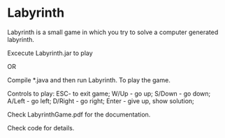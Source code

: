 # Labyrinth

Labyrinth is a small game in which you try to solve a computer generated labyrinth.

Excecute Labyrinth.jar to play

OR

Compile *.java and then run Labyrinth. To play the game.

Controls to play:
  ESC- to exit game;
  W/Up - go up;
  S/Down - go down;
  A/Left - go left;
  D/Right - go right;
  Enter - give up, show solution;


Check LabyrinthGame.pdf for the documentation.

Check code for details.

